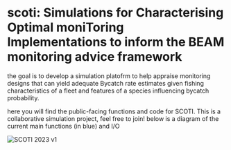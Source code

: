 # scoti: Simulations for Characterising Optimal moniToring Implementations to inform the BEAM monitoring advice framework

the goal is to develop a simulation platofrm to help appraise monitoring designs that can yield adequate Bycatch rate estimates given fishing characteristics of a fleet and features of a species influencing bycatch probability.


here you will find the public-facing functions and code for SCOTI. This is a collaborative simulation project, feel free to join! 
below is a diagram of the current main functions (in blue) and I/O


![SCOTI 2023 v1](https://github.com/dlusseau/scoti/assets/31443588/64ab938c-2818-4c24-bde3-858ab026514a)
